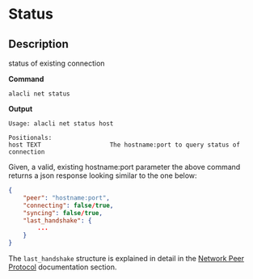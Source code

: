 # Status
## Description

status of existing connection

**Command**

    alacli net status

**Output**

    Usage: alacli net status host

    Positionals:
    host TEXT                   The hostname:port to query status of connection

Given, a valid, existing hostname:port parameter the above command returns a json response looking similar to the one below:

```json
{
    "peer": "hostname:port",
    "connecting": false/true,
    "syncing": false/true,
    "last_handshake": {
        ...
    }
}
```

The `last_handshake` structure is explained in detail in the [Network Peer Protocol]() documentation section.